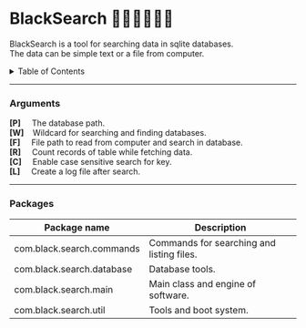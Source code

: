 # BlackSearch 👨🏽‍🎓👱🏾‍♀️
BlackSearch is a tool for searching data in sqlite databases. </br>
The data can be simple text or a file from computer.

<details>
  <summary>Table of Contents</summary>
  <ul>
    <li><a href="#BlackSearch">BlackSearch</a></li>
    <li><a href="#Arguments">Arguments</a></li>
    <li><a href="#Packages">Packages</a></li>
  </ul>
</details>

-----------

### Arguments

**[P]**  &nbsp;&nbsp;&nbsp; The database path.  </br>
**[W]**  &nbsp;&nbsp; Wildcard for searching and finding databases. </br>
**[F]**  &nbsp;&nbsp;&nbsp; File path to read from computer and search in database. </br>
**[R]**  &nbsp;&nbsp;&nbsp; Count records of table while fetching data. </br>
**[C]**  &nbsp;&nbsp;&nbsp; Enable case sensitive search for key. </br>
**[L]**  &nbsp;&nbsp;&nbsp; Create a log file after search. </br>

-----------

### Packages

Package name | Description
------------ | ------------
com.black.search.commands | Commands for searching and listing files.
com.black.search.database | Database tools.
com.black.search.main | Main class and engine of software.
com.black.search.util | Tools and boot system.
